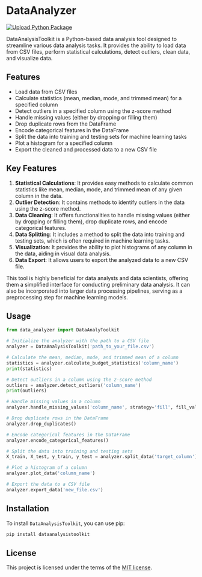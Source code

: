 # DataAnalyzer

[![Upload Python Package](https://github.com/thomasthaddeus/DataAnalysisToolkit/actions/workflows/python-publish.yml/badge.svg?event=deployment)](https://github.com/thomasthaddeus/DataAnalyzer/actions/workflows/python-publish.yml)

DataAnalysisToolkit is a Python-based data analysis tool designed to streamline various data analysis tasks. It provides the ability to load data from CSV files, perform statistical calculations, detect outliers, clean data, and visualize data.

## Features

- Load data from CSV files
- Calculate statistics (mean, median, mode, and trimmed mean) for a specified column
- Detect outliers in a specified column using the z-score method
- Handle missing values (either by dropping or filling them)
- Drop duplicate rows from the DataFrame
- Encode categorical features in the DataFrame
- Split the data into training and testing sets for machine learning tasks
- Plot a histogram for a specified column
- Export the cleaned and processed data to a new CSV file

## Key Features

1. **Statistical Calculations**: It provides easy methods to calculate common statistics like mean, median, mode, and trimmed mean of any given column in the data.
2. **Outlier Detection**: It contains methods to identify outliers in the data using the z-score method.
3. **Data Cleaning**: It offers functionalities to handle missing values (either by dropping or filling them), drop duplicate rows, and encode categorical features.
4. **Data Splitting**: It includes a method to split the data into training and testing sets, which is often required in machine learning tasks.
5. **Visualization**: It provides the ability to plot histograms of any column in the data, aiding in visual data analysis.
6. **Data Export**: It allows users to export the analyzed data to a new CSV file.

This tool is highly beneficial for data analysts and data scientists, offering them a simplified interface for conducting preliminary data analysis. It can also be incorporated into larger data processing pipelines, serving as a preprocessing step for machine learning models.

## Usage

```python
from data_analyzer import DataAnalyToolkit

# Initialize the analyzer with the path to a CSV file
analyzer = DataAnalysisToolkit('path_to_your_file.csv')

# Calculate the mean, median, mode, and trimmed mean of a column
statistics = analyzer.calculate_budget_statistics('column_name')
print(statistics)

# Detect outliers in a column using the z-score method
outliers = analyzer.detect_outliers('column_name')
print(outliers)

# Handle missing values in a column
analyzer.handle_missing_values('column_name', strategy='fill', fill_value=0)

# Drop duplicate rows in the DataFrame
analyzer.drop_duplicates()

# Encode categorical features in the DataFrame
analyzer.encode_categorical_features()

# Split the data into training and testing sets
X_train, X_test, y_train, y_test = analyzer.split_data('target_column')

# Plot a histogram of a column
analyzer.plot_data('column_name')

# Export the data to a CSV file
analyzer.export_data('new_file.csv')
```

## Installation

To install `DataAnalysisToolkit`, you can use pip:

```python
pip install dataanalysistoolkit
```

## License

This project is licensed under the terms of the [MIT license](./License).
